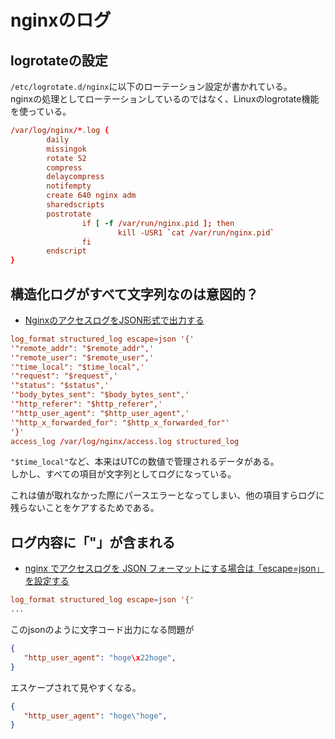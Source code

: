 # nginxのログ

## logrotateの設定

`/etc/logrotate.d/nginx`に以下のローテーション設定が書かれている。  
nginxの処理としてローテーションしているのではなく、Linuxのlogrotate機能を使っている。

```conf
/var/log/nginx/*.log {
        daily
        missingok
        rotate 52
        compress
        delaycompress
        notifempty
        create 640 nginx adm
        sharedscripts
        postrotate
                if [ -f /var/run/nginx.pid ]; then
                        kill -USR1 `cat /var/run/nginx.pid`
                fi
        endscript
}
```

## 構造化ログがすべて文字列なのは意図的？

- [NginxのアクセスログをJSON形式で出力する](https://qiita.com/progrhyme/items/c85d28eb18359f3f50d9)

```conf
log_format structured_log escape=json '{'
'"remote_addr": "$remote_addr",'
'"remote_user": "$remote_user",'
'"time_local": "$time_local",'
'"request": "$request",'
'"status": "$status",'
'"body_bytes_sent": "$body_bytes_sent",'
'"http_referer": "$http_referer",'
'"http_user_agent": "$http_user_agent",'
'"http_x_forwarded_for": "$http_x_forwarded_for"'
'}'
access_log /var/log/nginx/access.log structured_log
```

`"$time_local"`など、本来はUTCの数値で管理されるデータがある。  
しかし、すべての項目が文字列としてログになっている。

これは値が取れなかった際にパースエラーとなってしまい、他の項目すらログに残らないことをケアするためである。

## ログ内容に「"」が含まれる

- [nginx でアクセスログを JSON フォーマットにする場合は「escape=json」を設定する](https://kakakakakku.hatenablog.com/entry/2019/11/25/134646)

```conf
log_format structured_log escape=json '{'
...
```

このjsonのように文字コード出力になる問題が

```json
{
   "http_user_agent": "hoge\x22hoge",
}
```

エスケープされて見やすくなる。

```json
{
   "http_user_agent": "hoge\"hoge",
}
```
